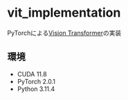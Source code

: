 # vit_implementation
PyTorchによる[Vision Transformer](https://arxiv.org/abs/2010.11929)の実装
## 環境
- CUDA 11.8
- PyTorch 2.0.1
- Python 3.11.4
